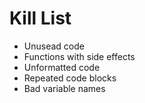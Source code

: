 Kill List
=========
* Unusead code
* Functions with side effects
* Unformatted code
* Repeated code blocks
* Bad variable names

